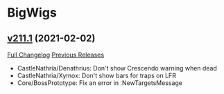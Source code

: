 # BigWigs

## [v211.1](https://github.com/BigWigsMods/BigWigs/tree/v211.1) (2021-02-02)
[Full Changelog](https://github.com/BigWigsMods/BigWigs/compare/v211...v211.1) [Previous Releases](https://github.com/BigWigsMods/BigWigs/releases)

- CastleNathria/Denathrius: Don't show Crescendo warning when dead  
- CastleNathria/Xymox: Don't show bars for traps on LFR  
- Core/BossPrototype: Fix an error in :NewTargetsMessage  

